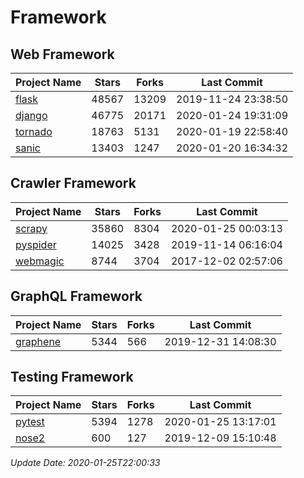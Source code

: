# Framework

## Web Framework

| Project Name | Stars | Forks | Last Commit |
| ------------ | ----- | ----- | ----------- |
| [flask](https://github.com/pallets/flask) | 48567 | 13209 | 2019-11-24 23:38:50 |
| [django](https://github.com/django/django) | 46775 | 20171 | 2020-01-24 19:31:09 |
| [tornado](https://github.com/tornadoweb/tornado) | 18763 | 5131 | 2020-01-19 22:58:40 |
| [sanic](https://github.com/huge-success/sanic) | 13403 | 1247 | 2020-01-20 16:34:32 |

## Crawler Framework

| Project Name | Stars | Forks | Last Commit |
| ------------ | ----- | ----- | ----------- |
| [scrapy](https://github.com/scrapy/scrapy) | 35860 | 8304 | 2020-01-25 00:03:13 |
| [pyspider](https://github.com/binux/pyspider) | 14025 | 3428 | 2019-11-14 06:16:04 |
| [webmagic](https://github.com/code4craft/webmagic) | 8744 | 3704 | 2017-12-02 02:57:06 |

## GraphQL Framework

| Project Name | Stars | Forks | Last Commit |
| ------------ | ----- | ----- | ----------- |
| [graphene](https://github.com/graphql-python/graphene) | 5344 | 566 | 2019-12-31 14:08:30 |

## Testing Framework

| Project Name | Stars | Forks | Last Commit |
| ------------ | ----- | ----- | ----------- |
| [pytest](https://github.com/pytest-dev/pytest) | 5394 | 1278 | 2020-01-25 13:17:01 |
| [nose2](https://github.com/nose-devs/nose2) | 600 | 127 | 2019-12-09 15:10:48 |

*Update Date: 2020-01-25T22:00:33*